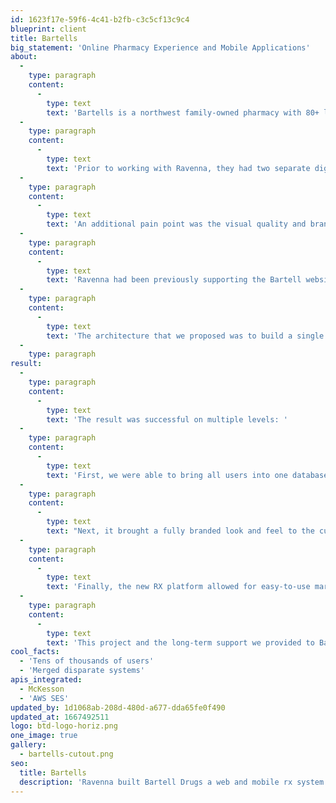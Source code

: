 ```yaml
---
id: 1623f17e-59f6-4c41-b2fb-c3c5cf13c9c4
blueprint: client
title: Bartells
big_statement: 'Online Pharmacy Experience and Mobile Applications'
about:
  -
    type: paragraph
    content:
      -
        type: text
        text: 'Bartells is a northwest family-owned pharmacy with 80+ locations (until it recently sold to Rite Aid).'
  -
    type: paragraph
    content:
      -
        type: text
        text: 'Prior to working with Ravenna, they had two separate digital systems supporting customer pharmacy interactions.  One system handled the web, the other system handled mobile apps.  These two systems had separate databases, reporting, admin, and vendors.  This was a serious pain point for Bartells as it required the marketing team or IT teams to do double work when there was anything that need to be changed.  Resolving this was a key part of the project.'
  -
    type: paragraph
    content:
      -
        type: text
        text: 'An additional pain point was the visual quality and branding of the older systems.  The website platform had a very old and outdated look and feel and was difficult to navigate. The mobile platform was slow, and difficult to use.'
  -
    type: paragraph
    content:
      -
        type: text
        text: 'Ravenna had been previously supporting the Bartell website and various other digital properties, so they approached us about building a pharmacy system. '
  -
    type: paragraph
    content:
      -
        type: text
        text: 'The architecture that we proposed was to build a single backend system that talked to the Bartells Pharmacy back-office software provided by McKesson, and then in turn communicated with the web and mobile apps as a complete end-to-end system.  '
  -
    type: paragraph
result:
  -
    type: paragraph
    content:
      -
        type: text
        text: 'The result was successful on multiple levels: '
  -
    type: paragraph
    content:
      -
        type: text
        text: 'First, we were able to bring all users into one database.  Merging the two third-party platform databases into a single point of management.   This saved time, and resources for the Marketing and IT teams.'
  -
    type: paragraph
    content:
      -
        type: text
        text: "Next, it brought a fully branded look and feel to the customer's experience.  The web, mobile web, iOS, and Android apps had a designed user interface that was cohesive. A user using the web would be able to seamlessly use the mobile apps and vice-versa."
  -
    type: paragraph
    content:
      -
        type: text
        text: 'Finally, the new RX platform allowed for easy-to-use marketing for the Bartells marketing team.  Through a backend system, they could easily update marketing in the web and mobile apps.'
  -
    type: paragraph
    content:
      -
        type: text
        text: 'This project and the long-term support we provided to Bartell led to higher engagement levels, increased daily active users, and most importantly a system the Bartells could manage.'
cool_facts:
  - 'Tens of thousands of users'
  - 'Merged disparate systems'
apis_integrated:
  - McKesson
  - 'AWS SES'
updated_by: 1d1068ab-208d-480d-a677-dda65fe0f490
updated_at: 1667492511
logo: btd-logo-horiz.png
one_image: true
gallery:
  - bartells-cutout.png
seo:
  title: Bartells
  description: 'Ravenna built Bartell Drugs a web and mobile rx system.'
---
```


